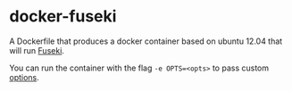 # docker-fuseki

A Dockerfile that produces a docker container based on ubuntu 12.04 that will
run [Fuseki](http://jena.apache.org/documentation/serving_data/index.html).

You can run the container with the flag `-e OPTS=<opts>` to pass custom
[options](http://jena.apache.org/documentation/serving_data/index.html#running-a-fuseki-server).
